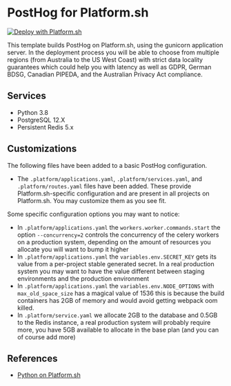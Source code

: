 # PostHog for Platform.sh

[![Deploy with Platform.sh](https://platform.sh/images/deploy/deploy-button-lg-blue.svg)](https://console.platform.sh/projects/create-project/?template=https://github.com/posthog/posthog&utm_campaign=deploy_on_platform?utm_medium=button&utm_source=affiliate_links&utm_content=https://github.com/posthog/posthog)

This template builds PostHog on Platform.sh, using the gunicorn application server. In the deployment process you will be able to choose from multiple regions (from Australia to the US West Coast) with strict data locality guarantees which could help you with latency as well as GDPR, German BDSG, Canadian PIPEDA, and the Australian Privacy Act compliance.

## Services

* Python 3.8
* PostgreSQL 12.X
* Persistent Redis 5.x

## Customizations

The following files have been added to a basic PostHog configuration. 

* The `.platform/applications.yaml`, `.platform/services.yaml`, and `.platform/routes.yaml` files have been added.  These provide Platform.sh-specific configuration and are present in all projects on Platform.sh.  You may customize them as you see fit.

Some specific configuration options you may want to notice:

* In `.platform/applications.yaml` the `workers.worker.commands.start` the option `--concurrency=2` controls the concurrency of the celery workers on a production system, depending on the amount of resources you allocate you will want to bump it higher
* In `.platform/applications.yaml` the `variables.env.SECRET_KEY` gets its value from a per-project stable generated secret. In a real production system you may want to have the value different between staging environments and the production environment
* In `.platform/applications.yaml` the `variables.env.NODE_OPTIONS` with `max_old_space_size` has a magical value of 1536 this is because the build containers has 2GB of memory and would avoid getting webpack oom killed.
* In `.platform/service.yaml` we allocate 2GB to the database and 0.5GB to the Redis instance, a real production system will probably require more, you have 5GB available to allocate in the base plan (and you can of course add more)

## References

* [Python on Platform.sh](https://docs.platform.sh/languages/python.html)
